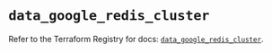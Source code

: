 # `data_google_redis_cluster`

Refer to the Terraform Registry for docs: [`data_google_redis_cluster`](https://registry.terraform.io/providers/hashicorp/google-beta/6.44.0/docs/data-sources/google_redis_cluster).

